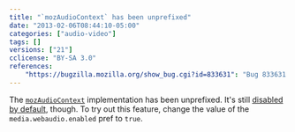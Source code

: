 ```yaml
---
title: "`mozAudioContext` has been unprefixed"
date: "2013-02-06T08:44:10-05:00"
categories: ["audio-video"]
tags: []
versions: ["21"]
cclicense: "BY-SA 3.0"
references:
    "https://bugzilla.mozilla.org/show_bug.cgi?id=833631": "Bug 833631 – Unprefix mozAudioContext"
---
```

The [`mozAudioContext`](https://developer.mozilla.org/en-US/docs/Web/API/AudioContext) implementation has been unprefixed. It's still [disabled by default](https://bugzilla.mozilla.org/show_bug.cgi?id=788310), though. To try out this feature, change the value of the `media.webaudio.enabled` pref to `true`.
